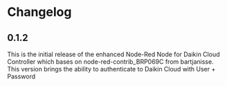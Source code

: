 # Changelog
<!--
    Placeholder for the next version (at the beginning of the line):
    ## **WORK IN PROGRESS**
-->

## 0.1.2
This is the initial release of the enhanced Node-Red Node for Daikin Cloud Controller which bases on node-red-contrib_BRP069C from bartjanisse. This version brings the ability to authenticate to Daikin Cloud with User + Password

